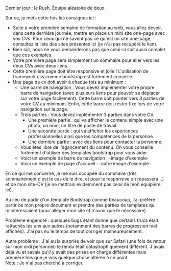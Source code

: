 Dernier jour : le Rush.
Équipe aléatoire de deux.

Sur ce, je mets cette fois les consignes ici :
 - Suite à votre première semaine de formation au web, vous allez devoir, dans cette dernière journée, mettre en place un mini site one-page avec vos CVs. Pour ceux qui ne savent pas ce qu'est un site one-page, consultez la liste des sites présentes ici (je n'ai pas récupéré le lien).
 - Bien sûr, nous ne vous demanderons pas que celui-ci soit aussi complet que ces exemples.
 - Votre première page sera simplement un sommaire pour aller vers les deux CVs avec deux liens.
 - Cette première page doit être responsive et jolie ! L'utilisation de framework css comme bootstrap est fortement conseillé.
 - Une page de cv doit avoir à chaque fois au minimum :
     - Une barre de navigation : Vous devez implémenter votre propre barre de navigation (avec plusieurs liens pour pouvoir se déplacer sur votre page facilement). Cette barre doit pointer vers 3 parties de votre CV au minimum. Enfin, cette barre doit rester fixe lors de votre navigation sur la page.
     - Trois parties : Vous devez implémenter 3 parties dans votre CV.
         - Une première partie : qui va afficher le contenu simple avec une photo, un nom, un titre de poste de travail.
         - Une seconde partie : qui va afficher les expériences professionnelles ainsi que les compétences de la personne.
         - Une dernière partie : avec des liens pour contacter la personne.
     - Vous êtes libre de l'agancement du contenu. On vous conseille fortement d'utiliser des templates bootstrap pour vous aider.
     - Voici un exemple de barre de navigation : -image d'exemple-
     - Voici un exemple de page d'accueil : -autre image d'exemple-


En ce qui me concerne, je me suis occupée du sommaire (très sommairement c'est le cas de le dire, et pour le responsive on repassera...) et de mon site-CV (je ne mettrais évidemment pas celui de mon équipière ici).

Au lieu de partir d'un template Bootstrap comme beaucoup, j'ai préféré partir de mon propre document et prendre des parties de templates qui m'intéressaient (pour alléger mon site et n'avoir que le nécessaire).

Problème engendré : quelques bugs étant donné que certains trucs était rattachés les uns aux autres (notamment des barres de progression mal affichés). J'ai pas eu le temps de tout corriger malheureusement.

Autre problème : J'ai eu la surprise de voir que sur Safari (une fois de retour sur mon ordi personnel) le rendu était catastrophiquement différent. J'avais déjà vu et savais qu'il y avait des prises en charge différentes mais première fois que je vois quelque chose altérée à ce point.  
Note : Je n'ai pas cherché à corriger.

